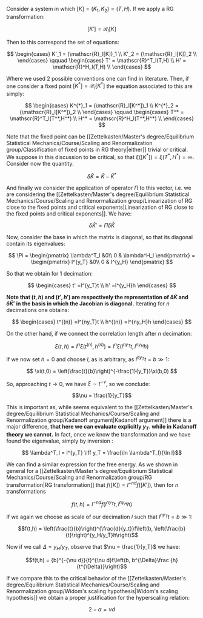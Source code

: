 Consider a system in which $[K] = (K_1, K_2) = (T,H)$.
If we apply a RG transformation:

$$ [K'] = \mathscr{R}_l[K]$$

Then to this correspond the set of equations:

$$ 
\begin{cases}
K'_1 = (\mathscr{R}_l[K])_1 \\
K'_2 = (\mathscr{R}_l[K])_2 \\
\end{cases} 
\qquad
\begin{cases}
T' = \mathscr{R}^T_l(T,H) \\
H' = \mathscr{R}^H_l(T,H) \\
\end{cases} 
$$

Where we used 2 possible conventions one can find in literature.
Then, if one consider a fixed point $[K^*] = \mathscr{R}_l[K^*]$ the equation associated to this are simply:

$$ 
\begin{cases}
K^{*}_1 = (\mathscr{R}_l[K^*])_1 \\
K^{*}_2 = (\mathscr{R}_l[K^*])_2 \\
\end{cases} 
\qquad
\begin{cases}
T^* = \mathscr{R}^T_l(T^*,H^*) \\
H^* = \mathscr{R}^H_l(T^*,H^*) \\
\end{cases} 
$$

Note that the fixed point can be [[Zettelkasten/Master's degree/Equilibrium Statistical Mechanics/Course/Scaling and Renormalization group/Classification of fixed points in RG theory|either]] trivial or critical. We suppose in this discussion to be critical, so that $\xi([K^*]) =\xi(T^*,H^*) =\infty$.
Consider now the quantity:

$$ \delta\bar{K} = \bar{K} - \bar{K}^*  $$

And finally we consider the application of operator $\Pi$ to this vector, i.e. we are considering the [[Zettelkasten/Master's degree/Equilibrium Statistical Mechanics/Course/Scaling and Renormalization group/Linearization of RG close to the fixed points and critical exponents|Linearization of RG close to the fixed points and critical exponents]]. We have:

$$ \delta\bar{K}' = \Pi \delta\bar{K} $$

Now, consider the base in which the matrix is diagonal, so that its diagonal contain its eigenvalues:

$$ \Pi = 
\begin{pmatrix}
\lambda^T_l &0\\
0 & \lambda^H_l
\end{pmatrix}  =
\begin{pmatrix}
l^{y_T} &0\\
0 & l^{y_H}
\end{pmatrix}
$$

So that we obtain for 1 decimation:

$$
\begin{cases}
t' =l^{y_T}t \\
h' =l^{y_H}h
\end{cases}
$$

**Note that $(t,h)$ and $(t',h')$ are respectively the representation of $\delta\bar{K}$ and $\delta\bar{K}'$ in the basis in which the Jacobian is diagonal.**
Iterating for $n$ decimations one obtains:

$$
\begin{cases}
t^{(n)} =l^{ny_T}t \\
h^{(n)} =l^{ny_H}h
\end{cases}
$$

On the other hand, if we connect the correlation length after $n$ decimation:

$$ \xi(t,h) =l^n\xi(t^{(n)},h^{(n)}) = l^n\xi(l^{ny_T}t,l^{ny_H}h) $$

If we now set $h=0$ and choose $l$, as is arbitrary, as $l^{ny_T}t = b \gg 1$:

$$ \xi(t,0) = \left(\frac{t}{b}\right)^{-\frac{1}{y_T}}\xi(b,0) $$

So, approaching $t\to 0$, we have $\xi \sim t^{-\nu}$, so we conclude:

$$\nu = \frac{1}{y_T}$$

This is important as, while seems equivalent to the [[Zettelkasten/Master's degree/Equilibrium Statistical Mechanics/Course/Scaling and Renormalization group/Kadanoff argument|Kadanoff argument]] there is a major difference, **that here we can evaluate explicitly $y_T$. while in Kadanoff theory we cannot.**
In fact, once we know the transformation and we have found the eigenvalue, simply by inversion :

$$ \lambda^T_l  = l^{y_T} \iff y_T = \frac{\ln \lambda^T_l}{\ln l}$$

We can find a similar expression for the free energy. As we shown in general for a [[Zettelkasten/Master's degree/Equilibrium Statistical Mechanics/Course/Scaling and Renormalization group/RG transformation|RG transformation]] that $f([K]) = l^{-nd}f([K'])$, then for $n$ transformations

$$f(t,h) = l^{-nd}f(l^{ny_T}t,l^{ny_H}h)$$

If we again we choose as scale of our decimation $l$ such that $l^{ny_T}t = b \gg 1$: 

$$f(t,h) = \left(\frac{t}{b}\right)^{\frac{d}{y_t}}f\left(b,  \left(\frac{b}{t}\right)^{y_H/y_T}h\right)$$

Now if we call $\Delta = y_H/y_T$, observe that $\nu = \frac{1}{y_T}$ we have:

$$f(t,h) = {b}^{-{\nu d}}{t}^{\nu d}f\left(b,  b^{\Delta}\frac {h}{t^{\Delta}}\right)$$

If we compare this to the critical behavior of the [[Zettelkasten/Master's degree/Equilibrium Statistical Mechanics/Course/Scaling and Renormalization group/Widom's scaling hypothesis|Widom's scaling hypothesis]] we obtain a proper justification for the hyperscaling relation:

$$ 2-\alpha = \nu d  $$

